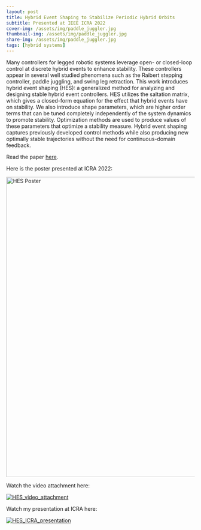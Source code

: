 ```yaml
---
layout: post
title: Hybrid Event Shaping to Stabilize Periodic Hybrid Orbits
subtitle: Presented at IEEE ICRA 2022
cover-img: /assets/img/paddle_juggler.jpg
thumbnail-img: /assets/img/paddle_juggler.jpg
share-img: /assets/img/paddle_juggler.jpg
tags: [hybrid systems]
---
```


Many controllers for legged robotic systems leverage open- or closed-loop control at discrete hybrid events to enhance stability. These controllers appear in several well studied phenomena such as the Raibert stepping controller, paddle juggling, and swing leg retraction. This work introduces
hybrid event shaping (HES): a generalized method for analyzing and designing stable hybrid event controllers. HES utilizes the
saltation matrix, which gives a closed-form equation for the effect that hybrid events have on stability. We also introduce shape parameters, which are higher order terms that can be tuned completely independently of the system dynamics to promote stability. Optimization methods are used to produce values of these parameters that optimize a stability measure. Hybrid event shaping captures previously developed control methods while also producing new optimally stable trajectories without the need for continuous-domain feedback.

Read the paper [here](https://ieeexplore.ieee.org/document/9811782).

Here is the poster presented at ICRA 2022:

<img src="/assets/img/hybrid_event_shaping_icra_2022.jpg" alt="HES Poster" width="800" class="center"/>

Watch the video attachment here:

[![HES_video_attachment](http://img.youtube.com/vi/EqIjG2cCX5w/0.jpg)](https://www.youtube.com/watch?v=EqIjG2cCX5w "Hybrid Event Shaping Video Attachment")

Watch my presentation at ICRA here:

[![HES_ICRA_presentation](https://img.youtube.com/vi/oLRKRzsb5uo/0.jpg)](https://www.youtube.com/watch?v=oLRKRzsb5uo "Hybrid Event Shaping ICRA Presentation")

